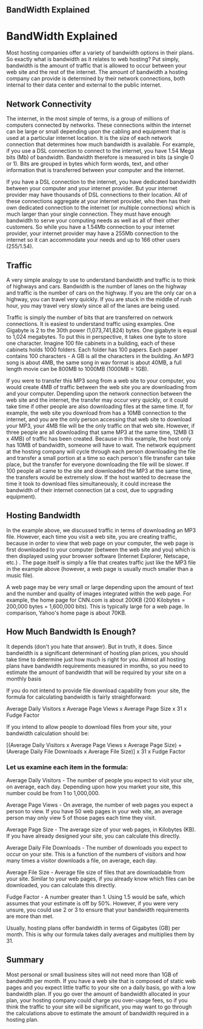 ## BandWidth Explained


# BandWidth Explained






Most hosting companies offer a variety of bandwidth options in their plans. So exactly what is bandwidth as it relates to web hosting? Put simply, bandwidth is the amount of traffic that is allowed to occur between your web site and the rest of the internet. The amount of bandwidth a hosting company can provide is determined by their network connections, both internal to their data center and external to the public internet.






## Network Connectivity






The internet, in the most simple of terms, is a group of millions of computers connected by networks. These connections within the internet can be large or small depending upon the cabling and equipment that is used at a particular internet location. It is the size of each network connection that determines how much bandwidth is available. For example, if you use a DSL connection to connect to the internet, you have 1.54 Mega bits (Mb) of bandwidth. Bandwidth therefore is measured in bits (a single 0 or 1). Bits are grouped in bytes which form words, text, and other information that is transferred between your computer and the internet.
  

If you have a DSL connection to the internet, you have dedicated bandwidth between your computer and your internet provider. But your internet provider may have thousands of DSL connections to their location. All of these connections aggregate at your internet provider, who then has their own dedicated connection to the internet (or multiple connections) which is much larger than your single connection. They must have enough bandwidth to serve your computing needs as well as all of their other customers. So while you have a 1.54Mb connection to your internet provider, your internet provider may have a 255Mb connection to the internet so it can accommodate your needs and up to 166 other users (255/1.54).






## Traffic






A very simple analogy to use to understand bandwidth and traffic is to think of highways and cars. Bandwidth is the number of lanes on the highway and traffic is the number of cars on the highway. If you are the only car on a highway, you can travel very quickly. If you are stuck in the middle of rush hour, you may travel very slowly since all of the lanes are being used.
  

Traffic is simply the number of bits that are transferred on network connections. It is easiest to understand traffic using examples. One Gigabyte is 2 to the 30th power (1,073,741,824) bytes. One gigabyte is equal to 1,024 megabytes. To put this in perspective, it takes one byte to store one character. Imagine 100 file cabinets in a building, each of these cabinets holds 1000 folders. Each folder has 100 papers. Each paper contains 100 characters - A GB is all the characters in the building. An MP3 song is about 4MB, the same song in wav format is about 40MB, a full length movie can be 800MB to 1000MB (1000MB = 1GB).
  

If you were to transfer this MP3 song from a web site to your computer, you would create 4MB of traffic between the web site you are downloading from and your computer. Depending upon the network connection between the web site and the internet, the transfer may occur very quickly, or it could take time if other people are also downloading files at the same time. If, for example, the web site you download from has a 10MB connection to the internet, and you are the only person accessing that web site to download your MP3, your 4MB file will be the only traffic on that web site. However, if three people are all downloading that same MP3 at the same time, 12MB (3 x 4MB) of traffic has been created. Because in this example, the host only has 10MB of bandwidth, someone will have to wait. The network equipment at the hosting company will cycle through each person downloading the file and transfer a small portion at a time so each person's file transfer can take place, but the transfer for everyone downloading the file will be slower. If 100 people all came to the site and downloaded the MP3 at the same time, the transfers would be extremely slow. If the host wanted to decrease the time it took to download files simultaneously, it could increase the bandwidth of their internet connection (at a cost, due to upgrading equipment).






## Hosting Bandwidth






In the example above, we discussed traffic in terms of downloading an MP3 file. However, each time you visit a web site, you are creating traffic, because in order to view that web page on your computer, the web page is first downloaded to your computer (between the web site and you) which is then displayed using your browser software (Internet Explorer, Netscape, etc.) . The page itself is simply a file that creates traffic just like the MP3 file in the example above (however, a web page is usually much smaller than a music file).
  

A web page may be very small or large depending upon the amount of text and the number and quality of images integrated within the web page. For example, the home page for CNN.com is about 200KB (200 Kilobytes = 200,000 bytes = 1,600,000 bits). This is typically large for a web page. In comparison, Yahoo's home page is about 70KB.






## How Much Bandwidth Is Enough?






It depends (don't you hate that answer). But in truth, it does. Since bandwidth is a significant determinant of hosting plan prices, you should take time to determine just how much is right for you. Almost all hosting plans have bandwidth requirements measured in months, so you need to estimate the amount of bandwidth that will be required by your site on a monthly basis
  

If you do not intend to provide file download capability from your site, the formula for calculating bandwidth is fairly straightforward:
  

Average Daily Visitors x Average Page Views x Average Page Size x 31 x Fudge Factor
  

If you intend to allow people to download files from your site, your bandwidth calculation should be:
  

[(Average Daily Visitors x Average Page Views x Average Page Size) +
(Average Daily File Downloads x Average File Size)] x 31 x Fudge Factor
  







### Let us examine each item in the formula:





Average Daily Visitors - The number of people you expect to visit your site, on average, each day. Depending upon how you market your site, this number could be from 1 to 1,000,000.
  

Average Page Views - On average, the number of web pages you expect a person to view. If you have 50 web pages in your web site, an average person may only view 5 of those pages each time they visit.
  

Average Page Size - The average size of your web pages, in Kilobytes (KB). If you have already designed your site, you can calculate this directly.
  

Average Daily File Downloads - The number of downloads you expect to occur on your site. This is a function of the numbers of visitors and how many times a visitor downloads a file, on average, each day.
  

Average File Size - Average file size of files that are downloadable from your site. Similar to your web pages, if you already know which files can be downloaded, you can calculate this directly.
  

Fudge Factor - A number greater than 1. Using 1.5 would be safe, which assumes that your estimate is off by 50%. However, if you were very unsure, you could use 2 or 3 to ensure that your bandwidth requirements are more than met.
  

Usually, hosting plans offer bandwidth in terms of Gigabytes (GB) per month. This is why our formula takes daily averages and multiplies them by 31.






## Summary






Most personal or small business sites will not need more than 1GB of bandwidth per month. If you have a web site that is composed of static web pages and you expect little traffic to your site on a daily basis, go with a low bandwidth plan. If you go over the amount of bandwidth allocated in your plan, your hosting company could charge you over-usage fees, so if you think the traffic to your site will be significant, you may want to go through the calculations above to estimate the amount of bandwidth required in a hosting plan.

